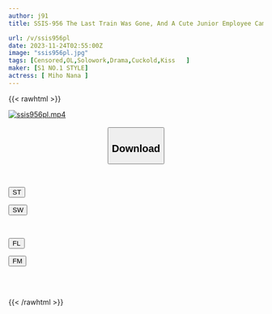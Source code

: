 ```yaml
---
author: j91
title: SSIS-956 The Last Train Was Gone, And A Cute Junior Employee Came To My Room... Her Bare Cleavage And Legs Were Peeking Out From Under Her Man's Shirt, And Before I Knew It, She Was Swinging Her Hips Like A Monkey. Nana Miho

url: /v/ssis956pl
date: 2023-11-24T02:55:00Z
image: "ssis956pl.jpg"
tags: [Censored,OL,Solowork,Drama,Cuckold,Kiss	 ]
maker: [S1 NO.1 STYLE]
actress: [ Miho Nana ]
---
```



{{< rawhtml >}}

<div class="video" data-videoid="vPz4myldgMH4dKm">
    <a href="javascript:;">
        <img src="/v/ssis956pl/ssis956pl.jpg" width="WIDTH" height="HEIGHT" alt="ssis956pl.mp4" loading="lazy">
    </a>
</div>

<script type="text/javascript" src="https://j91.asia/asset/on-demand-st.js"></script>

<br>
  <link rel="stylesheet" href="https://j91.asia/asset/bs5.css">
  
  <center>
  <button class="btn btn-primary" type="button" data-bs-toggle="collapse" data-bs-target=".multi-collapse" aria-expanded="false" aria-controls="multiCollapseExample1 multiCollapseExample2"><h2>Download</h2></button></center>
</p>
<div class="row">
  <div class="col">
    <div class="collapse multi-collapse" id="multiCollapseExample1">
      <div class="card card-body">
	      	      <br>
<div class="buttons">  
<p><a href="https://streamtape.to/v/vPz4myldgMH4dKm" target="_blank"><button class="btn-hover color-3"><i class="fa fa-download"></i> ST</button></a></p>
<p><a href="https://flaswish.com/k1m1xje4n5ru" target="_blank"><button class="btn-hover color-2"><i class="fa fa-download"></i> SW</button></a></p></div>
    </div>
  </div>
</div>
  <div class="col">
    <div class="collapse multi-collapse" id="multiCollapseExample2">
      <div class="card card-body">
	      <br>
<div class="buttons">
<p><a href="javascript:;" target="_blank"><button class="btn-hover color-9"><i class="fa fa-download"></i> FL</button></a></p>
<p><a href="javascript:;" target="_blank"><button class="btn-hover color-8"><i class="fa fa-download"></i> FM</button></a></p></div>
<br><br>
      </div>
    </div>
  </div>
</div>

{{< /rawhtml >}}

